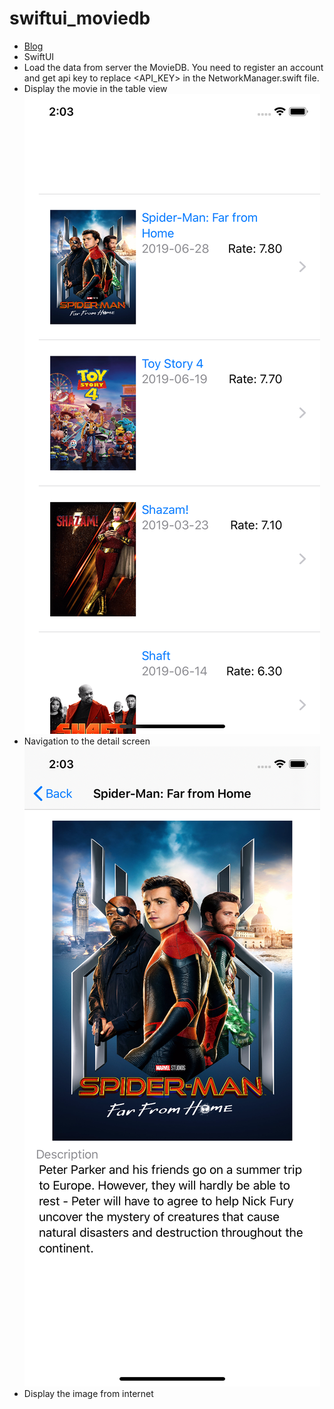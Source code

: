 # swiftui_moviedb
- [Blog](https://medium.com/@liemvo/swiftui-fetch-parse-and-display-in-data-to-the-list-888079911a85)
- SwiftUI
- Load the data from server the MovieDB. You need to register an account and get api key to replace <API_KEY> in the NetworkManager.swift file.
- Display the movie in the table view
![List](/List.png)
- Navigation to the detail screen
![List](/Detail.png)
- Display the image from internet
